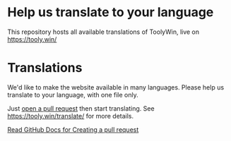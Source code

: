 # Help us translate to your language
This repository hosts all available translations of ToolyWin, live on https://tooly.win/

# Translations
We'd like to make the website available in many languages. Please help us translate to your language, with one file only.

Just [open a pull request](https://github.com/toolywin/languages/compare) then start translating. See https://tooly.win/translate/ for more details.

[Read GitHub Docs for Creating a pull request](https://docs.github.com/en/pull-requests/collaborating-with-pull-requests/proposing-changes-to-your-work-with-pull-requests/creating-a-pull-request)
